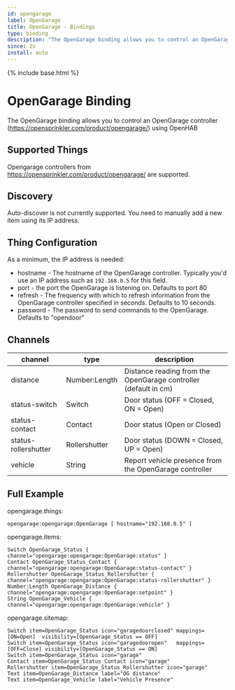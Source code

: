 ```yaml
---
id: opengarage
label: OpenGarage
title: OpenGarage - Bindings
type: binding
description: "The OpenGarage binding allows you to control an OpenGarage controller (https://opensprinkler.com/product/opengarage/) using OpenHAB"
since: 2x
install: auto
---
```


<!-- Attention authors: Do not edit directly. Please add your changes to the appropriate source repository -->

{% include base.html %}

# OpenGarage Binding

The OpenGarage binding allows you to control an OpenGarage controller (https://opensprinkler.com/product/opengarage/) using OpenHAB


## Supported Things

Opengarage controllers from https://opensprinkler.com/product/opengarage/ are supported.

## Discovery

Auto-discover is not currently supported. 
You need to manually add a new item using its IP address.

## Thing Configuration

As a minimum, the IP address is needed:
* hostname - The hostname of the OpenGarage controller. Typically you'd use an IP address such as `192.168.0.5` for this field.
* port - the port the OpenGarage is listening on. Defaults to port 80
* refresh - The frequency with which to refresh information from the OpenGarage controller specified in seconds. Defaults to 10 seconds.
* password - The password to send commands to the OpenGarage. Defaults to "opendoor"


## Channels

| channel              | type          | description                                            |
|----------------------|---------------|--------------------------------------------------------|
| distance             | Number:Length | Distance reading from the OpenGarage controller (default in cm)       |
| status-switch        | Switch        | Door status (OFF = Closed, ON = Open)                  |
| status-contact       | Contact       | Door status (Open or Closed)                           |
| status-rollershutter | Rollershutter | Door status (DOWN = Closed, UP = Open)                 |
| vehicle              | String        | Report vehicle presence from the OpenGarage controller |

## Full Example

opengarage.things:

```
opengarage:opengarage:OpenGarage [ hostname="192.168.0.5" ]
```

opengarage.items:

```
Switch OpenGarage_Status { channel="opengarage:opengarage:OpenGarage:status" }
Contact OpenGarage_Status_Contact { channel="opengarage:opengarage:OpenGarage:status-contact" }
Rollershutter OpenGarage_Status_Rollershutter { channel="opengarage:opengarage:OpenGarage:status-rollershutter" }
Number:Length OpenGarage_Distance { channel="opengarage:opengarage:OpenGarage:setpoint" }
String OpenGarage_Vehicle { channel="opengarage:opengarage:OpenGarage:vehicle" }
```

opengarage.sitemap:

```
Switch item=OpenGarage_Status icon="garagedoorclosed" mappings=[ON=Open]  visibility=[OpenGarage_Status == OFF]
Switch item=OpenGarage_Status icon="garagedooropen"   mappings=[OFF=Close] visibility=[OpenGarage_Status == ON]
Switch item=OpenGarage_Status icon="garage" 
Contact item=OpenGarage_Status_Contact icon="garage" 
Rollershutter item=OpenGarage_Status_Rollershutter icon="garage" 
Text item=OpenGarage_Distance label="OG distance"
Text item=OpenGarage_Vehicle label="Vehicle Presence"
```


